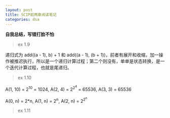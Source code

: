 ```yaml
---
layout: post
title: SCIP前两章阅读笔记
categories: dsa
---
```


**自我总结，写错打脸不怕**

> ex 1.9 

递归式为 add((a - 1), b) + 1 和 add((a - 1), (b + 1))，前者有展开和收缩，加一操作被推迟执行，所以是一个递归计算过程；第二个则没有，单单是状态转换，是一个迭代计算过程，也就是尾递归。

> ex 1.10

A(1, 10) = 2<sup>10</sup> = 1024, A(2, 4) = 2<sup>2<sup>4</sup></sup> = 65536, A(3, 3) = 65536 

A(0, n) = 2*n, A(1, n) = 2<sup>n</sup>, A(2, n) = 2<sup>2<sup>n</sup></sup>

> ex 1.11